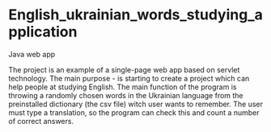 # English_ukrainian_words_studying_application
Java web app

The project is an example of a single-page web app based on servlet technology. The main purpose - is starting to create a project which can help people at studying English. 
The main function of the program is throwing a randomly chosen words in the Ukrainian language from the preinstalled dictionary (the csv file) witch user wants to remember. 
The user must type a translation, so the program can check this and count a number of correct answers.

